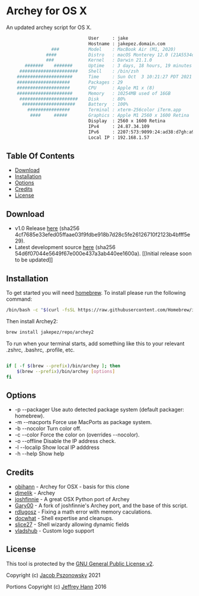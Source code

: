 
# Archey for OS X
An updated archey script for OS X.

```sh
                               User     : jake
                               Hostname : jakepez.domain.com
                 ###           Model    : MacBook Air (M1, 2020)
               ####            Distro   : macOS Monterey 12.0 (21A5534d)
               ###             Kernel   : Darwin 21.1.0
       #######    #######      Uptime   : 3 days, 18 hours, 19 minutes
     ######################    Shell    : /bin/zsh
    #####################      Time     : Sun Oct  3 10:21:27 PDT 2021
    ####################       Packages : 29
    ####################       CPU      : Apple M1 x (8)
    #####################      Memory   : 10254MB used of 16GB
     ######################    Disk     : 80%
      ####################     Battery  : 100%
        ################       Terminal : xterm-256color iTerm.app
         ####     #####        Graphics : Apple M1 2560 x 1600 Retina
                               Display  : 2560 x 1600 Retina
                               IPv4     : 24.87.34.109
                               IPv6     : 2207:573:9099:24:ad38:d7gh:a945:bda3
                               Local IP : 192.168.1.57
```

## Table Of Contents
* [Download](#download)
* [Installation](#installation)
* [Options](#options)
* [Credits](#credits)
* [License](#license)

## Download
* v1.0 Release [here](https://github.com/jakepez/archey2-osx/archive/refs/tags/v1.0.tar.gz) (sha256 4cf7685e33efed05ffaae03f9fdbe918b7d28c5fe26126710f2123b4bfff5e29).
* Latest development source [here](https://github.com/jakepez/archey2-osx/archive/refs/heads/develop.tar.gz) (sha256 54d6f07044e5649f67e000e437a3ab440ee1600a). [[Initial release soon to be updated]]

## Installation
To get started you will need [homebrew](http://brew.sh/). To install please run the following command:
```bash
/bin/bash -c "$(curl -fsSL https://raw.githubusercontent.com/Homebrew/install/HEAD/install.sh)"
```
Then install Archey2:

```bash
brew install jakepez/repo/archey2
```


To run when your terminal starts, add something like this to your relevant .zshrc, .bashrc, .profile, etc.
```bash

if [ -f $(brew --prefix)/bin/archey ]; then
    $(brew --prefix)/bin/archey [options]
fi

```

## Options
* -p --packager  Use auto detected package system (default packager: homebrew).
* -m --macports  Force use MacPorts as package system.
* -b --nocolor   Turn color off.
* -c --color     Force the color on (overrides --nocolor).
* -o --offline   Disable the IP address check.
* -l --localip   Show local IP adddress
* -h --help      Show help


## Credits
* [obihann](https://github.com/obihann/archey-osx) - Archey for OSX - basis for this clone
* [djmelik](https://github.com/djmelik/archey) - Archey
* [joshfinnie](https://github.com/joshfinnie/archey-osx) - A great OSX Python port of Archey
* [Gary00](https://github.com/Gary00/archey-osx) - A fork of joshfinnie's Archey port, and the base of this script.
* [rdlugosz](https://github.com/rdlugosz) - Fixing a math error with memory caculations.
* [docwhat](https://github.com/docwhat) - Shell expertise and cleanups.
* [slice27](https://github.com/slice27) - Shell wizardy allowing dynamic fields
* [vladshub](https://github.com/vladshub) - Custom logo support

## License
This tool is protected by the [GNU General Public License v2](http://www.gnu.org/licenses/gpl-2.0.html).

Copyright (c) [Jacob Pszonowsky](https://jakepez.github.io/archey2-osx/) 2021

Portions Copyright (c) [Jeffrey Hann](http://jeffreyhann.ca/) 2016

